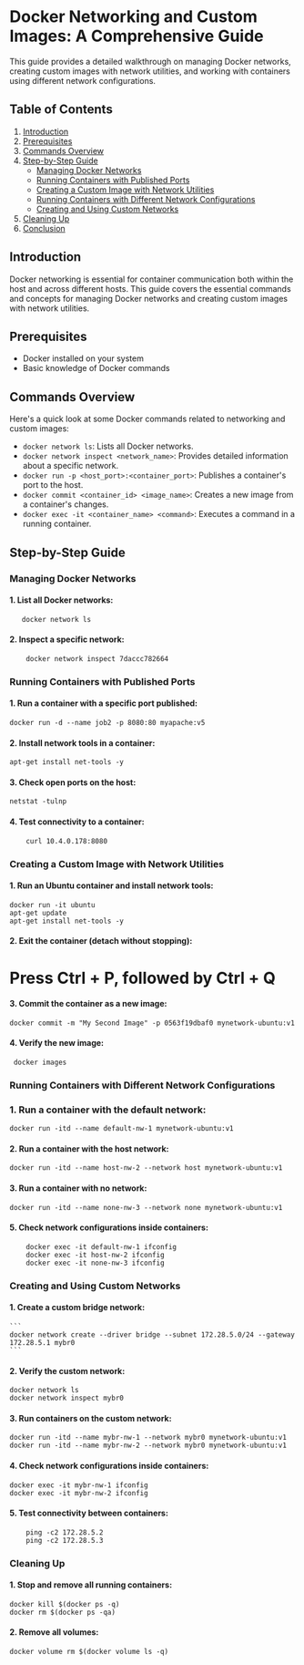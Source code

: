 # Docker Networking and Custom Images: A Comprehensive Guide

This guide provides a detailed walkthrough on managing Docker networks, creating custom images with network utilities, and working with containers using different network configurations.

## Table of Contents

1. [Introduction](#introduction)
2. [Prerequisites](#prerequisites)
3. [Commands Overview](#commands-overview)
4. [Step-by-Step Guide](#step-by-step-guide)
   - [Managing Docker Networks](#managing-docker-networks)
   - [Running Containers with Published Ports](#running-containers-with-published-ports)
   - [Creating a Custom Image with Network Utilities](#creating-a-custom-image-with-network-utilities)
   - [Running Containers with Different Network Configurations](#running-containers-with-different-network-configurations)
   - [Creating and Using Custom Networks](#creating-and-using-custom-networks)
5. [Cleaning Up](#cleaning-up)
6. [Conclusion](#conclusion)

## Introduction

Docker networking is essential for container communication both within the host and across different hosts. This guide covers the essential commands and concepts for managing Docker networks and creating custom images with network utilities.

## Prerequisites

- Docker installed on your system
- Basic knowledge of Docker commands

## Commands Overview

Here's a quick look at some Docker commands related to networking and custom images:

- `docker network ls`: Lists all Docker networks.
- `docker network inspect <network_name>`: Provides detailed information about a specific network.
- `docker run -p <host_port>:<container_port>`: Publishes a container's port to the host.
- `docker commit <container_id> <image_name>`: Creates a new image from a container's changes.
- `docker exec -it <container_name> <command>`: Executes a command in a running container.

## Step-by-Step Guide

### Managing Docker Networks

#### 1. List all Docker networks:
```
   docker network ls
  ```

#### 2. Inspect a specific network:
```
    docker network inspect 7daccc782664
```
### Running Containers with Published Ports
#### 1. Run a container with a specific port published:
  
```
docker run -d --name job2 -p 8080:80 myapache:v5
```
#### 2. Install network tools in a container:

```
apt-get install net-tools -y
```
#### 3. Check open ports on the host:
```
netstat -tulnp
```
#### 4. Test connectivity to a container:
```
    curl 10.4.0.178:8080
```
### Creating a Custom Image with Network Utilities

#### 1. Run an Ubuntu container and install network tools:
```
docker run -it ubuntu
apt-get update
apt-get install net-tools -y
```

#### 2. Exit the container (detach without stopping):

# Press Ctrl + P, followed by Ctrl + Q

#### 3. Commit the container as a new image:
```
docker commit -m "My Second Image" -p 0563f19dbaf0 mynetwork-ubuntu:v1
```

#### 4. Verify the new image:
```
 docker images
```

### Running Containers with Different Network Configurations

### 1. Run a container with the default network:
```
docker run -itd --name default-nw-1 mynetwork-ubuntu:v1
```
#### 2. Run a container with the host network:

```
docker run -itd --name host-nw-2 --network host mynetwork-ubuntu:v1
```

#### 3. Run a container with no network:
```
docker run -itd --name none-nw-3 --network none mynetwork-ubuntu:v1
```

#### 5. Check network configurations inside containers:
```
    docker exec -it default-nw-1 ifconfig
    docker exec -it host-nw-2 ifconfig
    docker exec -it none-nw-3 ifconfig
```

### Creating and Using Custom Networks
#### 1. Create a custom bridge network:
    ```
    docker network create --driver bridge --subnet 172.28.5.0/24 --gateway 172.28.5.1 mybr0
    ```
#### 2. Verify the custom network:

```
docker network ls
docker network inspect mybr0
```
#### 3. Run containers on the custom network:
```
docker run -itd --name mybr-nw-1 --network mybr0 mynetwork-ubuntu:v1
docker run -itd --name mybr-nw-2 --network mybr0 mynetwork-ubuntu:v1
```
#### 4. Check network configurations inside containers:

```
docker exec -it mybr-nw-1 ifconfig
docker exec -it mybr-nw-2 ifconfig
```

#### 5. Test connectivity between containers:
```
    ping -c2 172.28.5.2
    ping -c2 172.28.5.3
```
### Cleaning Up

#### 1. Stop and remove all running containers:

```
docker kill $(docker ps -q)
docker rm $(docker ps -qa)
```

#### 2. Remove all volumes:
```
docker volume rm $(docker volume ls -q)
```
